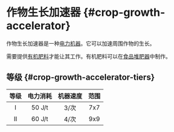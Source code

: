 # 作物生长加速器 {#crop-growth-accelerator}

作物生长加速器是一种[电力机器](/Electric-Machines#machines)。它可以加速周围作物的生长。

需要提供[有机肥料](/Miscellaneous-Items)才能让其工作。有机肥料可以在[食品堆肥器](/Food-Composter)中制作。

## 等级 {#crop-growth-accelerator-tiers}

| 等级 | 电力消耗 | 机器速度 | 范围 |
| :--: | :-----: | :--------------: | :----: |
| I    | 50 J/t  | 3/次           | 7x7    |
| II   | 60 J/t  | 4/次           | 9x9    |
